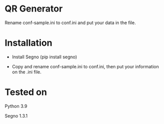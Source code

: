 # QR Generator
Rename conf-sample.ini to conf.ini and put your data in the file.

# Installation
* Install Segno (pip install segno)

* Copy and rename conf-sample.ini to conf.ini, then put your information on the .ini file.

# Tested on
Python 3.9

Segno 1.3.1
